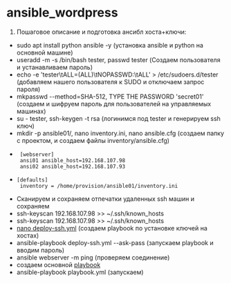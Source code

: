 # ansible_wordpress
1) Пошаговое описание и подготовка ансибл хоста+ключи:
- sudo apt install python ansible -y (установка ansible и python на основной машине)
- useradd -m -s /bin/bash tester,  passwd tester (Создаем пользователя и устанавливаем пароль)
- echo  -e 'tester\tALL=(ALL)\tNOPASSWD:\tALL' > /etc/sudoers.d/tester (добавляем нашего пользователя к SUDO и отключаем запрос пароля)
- mkpasswd --method=SHA-512, TYPE THE PASSWORD 'secret01' (создаем и шифруем пароль для пользователей на управляемых машинах)
- su - tester, ssh-keygen -t rsa (логинимся под tester и генерируем ssh ключ)
- mkdir -p ansible01/, nano inventory.ini, nano ansible.cfg (создаем папку с проектом, и создаем файлы inventory/ansible.cfg)
-    
       [webserver]
       ansi01 ansible_host=192.168.107.98
       ansi02 ansible_host=192.168.107.93
-
      [defaults]
       inventory = /home/provision/ansible01/inventory.ini
- Сканируем и сохраняем отпечатки удаленных ssh машин и сохраняем
- ssh-keyscan 192.168.107.98 >> ~/.ssh/known_hosts
- ssh-keyscan 192.168.107.98 >> ~/.ssh/known_hosts
- [nano deploy-ssh.yml](https://github.com/Atomanishe/ansible_wordpress/blob/main/deploy-ssh.yml) (создаем playbook по установке ключей на хостах)
- ansible-playbook deploy-ssh.yml --ask-pass (запускаем playbook и вводим пароль)
- ansible webserver -m ping (проверяем соединение)
- создаем основной [playbook](https://github.com/Atomanishe/ansible_wordpress/blob/main/playbook.yml)
- ansible-playbook playbook.yml (запускаем) 

